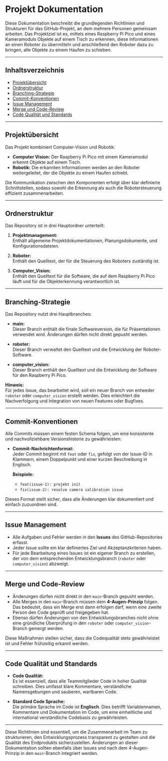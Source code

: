 # Projekt Dokumentation

Diese Dokumentation beschreibt die grundlegenden Richtlinien und Strukturen für das GitHub-Projekt, an dem mehrere Personen gemeinsam arbeiten. Das Projektziel ist es, mittels eines Raspberry Pi Pico und eines Kameramoduls Objekte auf einem Tisch zu erkennen, diese Informationen an einen Roboter zu übermitteln und anschließend den Roboter dazu zu bringen, alle Objekte zu einem Haufen zu schieben.

---

## Inhaltsverzeichnis
- [Projektübersicht](#projektübersicht)
- [Ordnerstruktur](#ordnerstruktur)
- [Branching-Strategie](#branching-strategie)
- [Commit-Konventionen](#commit-konventionen)
- [Issue Management](#issue-management)
- [Merge und Code-Review](#merge-und-code-review)
- [Code Qualität und Standards](#code-qualität-und-standards)

---

## Projektübersicht

Das Projekt kombiniert Computer-Vision und Robotik:
- **Computer Vision:** Der Raspberry Pi Pico mit einem Kameramodul erkennt Objekte auf einem Tisch.
- **Robotik:** Die erkannten Informationen werden an den Roboter weitergeleitet, der die Objekte zu einem Haufen schiebt.

Die Kommunikation zwischen den Komponenten erfolgt über klar definierte Schnittstellen, sodass sowohl die Erkennung als auch die Robotersteuerung effizient zusammenarbeiten.

---

## Ordnerstruktur

Das Repository ist in drei Hauptordner unterteilt:

1. **Projektmanagement:**  
   Enthält allgemeine Projektdokumentationen, Planungsdokumente, und Konfigurationsdateien.

2. **Roboter:**  
   Enthält den Quelltext, der für die Steuerung des Roboters zuständig ist.

3. **Computer_Vision:**  
   Enthält den Quelltext für die Software, die auf dem Raspberry Pi Pico läuft und für die Objekterkennung verantwortlich ist.

---

## Branching-Strategie

Das Repository nutzt drei Hauptbranches:

- **main:**  
  Dieser Branch enthält die finale Softwareversion, die für Präsentationen verwendet wird. Änderungen dürfen nicht direkt gepusht werden.

- **roboter:**  
  Dieser Branch verwaltet den Quelltext und die Entwicklung der Roboter-Software.

- **computer_vision:**  
  Dieser Branch enthält den Quelltext und die Entwicklung der Software für den Raspberry Pi Pico.

**Hinweis:**  
Für jedes Issue, das bearbeitet wird, soll ein neuer Branch von entweder `roboter` oder `computer_vision` erstellt werden. Dies erleichtert die Nachverfolgung und Integration von neuen Features oder Bugfixes.

---

## Commit-Konventionen

Alle Commits müssen einem festen Schema folgen, um eine konsistente und nachvollziehbare Versionshistorie zu gewährleisten:

- **Commit-Nachrichtenformat:**  
  Jeder Commit beginnt mit `feat` oder `fix`, gefolgt von der Issue-ID in Klammern, einem Doppelpunkt und einer kurzen Beschreibung in Englisch.

  **Beispiele:**
  - `feat(issue-1): projekt init`
  - `fix(issue-2): resolve camera calibration issue`

Dieses Format stellt sicher, dass alle Änderungen klar dokumentiert und einfach zuzuordnen sind.

---

## Issue Management

- Alle Aufgaben und Fehler werden in den **Issues** des GitHub-Repositories erfasst.
- Jeder Issue sollte ein klar definiertes Ziel und Akzeptanzkriterien haben.
- Für jede Bearbeitung eines Issues ist ein eigener Branch zu erstellen, der von dem entsprechenden Entwicklungsbranch (`roboter` oder `computer_vision`) abzweigt.

---

## Merge und Code-Review

- Änderungen dürfen nicht direkt in den `main`-Branch gepusht werden.
- Alle Merges in den `main`-Branch müssen dem **4-Augen-Prinzip** folgen. Das bedeutet, dass ein Merge erst dann erfolgen darf, wenn eine zweite Person den Code geprüft und freigegeben hat.
- Ebenso dürfen Änderungen von den Entwicklungsbranches nicht ohne eine gründliche Überprüfung in den `roboter` oder `computer_vision`-Branch gemergt werden.

Diese Maßnahmen stellen sicher, dass die Codequalität stets gewährleistet ist und Fehler frühzeitig erkannt werden.

---

## Code Qualität und Standards

- **Code Qualität:**  
  Es ist essenziell, dass alle Teammitglieder Code in hoher Qualität schreiben. Dies umfasst klare Kommentare, verständliche Namensgebungen und sauberen, wartbaren Code.
  
- **Standard Code Sprache:**  
  Die primäre Sprache im Code ist **Englisch**. Dies betrifft Variablennamen, Kommentare und Dokumentation im Code, um eine einheitliche und international verständliche Codebasis zu gewährleisten.

---

Diese Richtlinien sind essentiell, um die Zusammenarbeit im Team zu strukturieren, den Entwicklungsprozess transparent zu gestalten und die Qualität des Endprodukts sicherzustellen. Änderungen an dieser Dokumentation sollten ebenfalls über Issues und nach dem 4-Augen-Prinzip in den `main`-Branch integriert werden.
